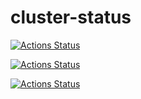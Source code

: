 # cluster-status

[![Actions Status](https://github.com/CoolZeroNL/cluster-status/workflows/Demonstrate%20GitHub%20Actions/badge.svg)](https://github.com/CoolZeroNL/cluster-status/actions)

[![Actions Status](https://github.com/CoolZeroNL/cluster-status/workflows/run/badge.svg)](https://github.com/CoolZeroNL/cluster-status/actions)

[![Actions Status](https://github.com/CoolZeroNL/cluster-status/workflows/run.yml/badge.svg)](https://github.com/CoolZeroNL/cluster-status/actions)

